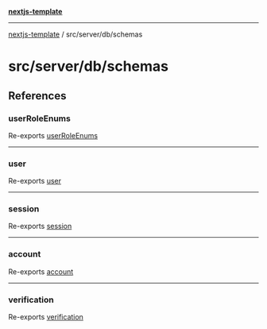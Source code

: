 [**nextjs-template**](README.md)

---

[nextjs-template](README.md) / src/server/db/schemas

# src/server/db/schemas

## References

### userRoleEnums

Re-exports [userRoleEnums](src.server.db.schemas.auth.Function.userRoleEnums.md)

---

### user

Re-exports [user](src.server.db.schemas.auth.Variable.user.md)

---

### session

Re-exports [session](src.server.db.schemas.auth.Variable.session.md)

---

### account

Re-exports [account](src.server.db.schemas.auth.Variable.account.md)

---

### verification

Re-exports [verification](src.server.db.schemas.auth.Variable.verification.md)
